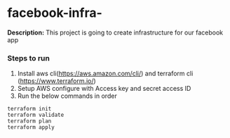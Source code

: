 # facebook-infra-

**Description:** This project is going to create infrastructure for our facebook app

### Steps to run 
1. Install aws cli(https://aws.amazon.com/cli/) and terraform cli (https://www.terraform.io/)
2. Setup AWS configure with Access key and secret access ID
3. Run the below commands in order 

```
terraform init
terraform validate
terraform plan
terraform apply

```
